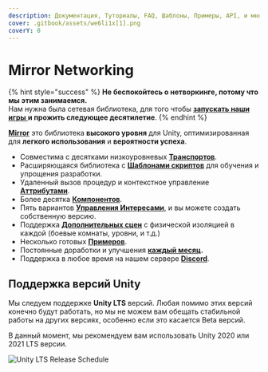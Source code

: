 ```yaml
---
description: Документация, Туториалы, FAQ, Шаблоны, Примеры, API, и многое другое!
cover: .gitbook/assets/we6li1x[1].png
coverY: 0
---
```


# Mirror Networking

{% hint style="success" %}
**Не беспокойтесь о нетворкинге, потому что мы этим занимаемся.**\
Нам нужна была сетевая библиотека, для того чтобы [**запускать наши игры** ](https://mirror-networking.com/showcase/)**и прожить следующее десятилетие**.
{% endhint %}

[**Mirror**](https://assetstore.unity.com/packages/tools/network/mirror-129321) это библиотека **высокого уровня** для Unity, оптимизированная для **легкого использования** и **вероятности успеха**.

* Совместима с десятками низкоуровневых [**Транспортов**](manual/transports/).
* Расширяющаяся библиотека с [**Шаблонами скриптов**](manual/general/script-templates.md) для обучения и упрощения разработки.
* Удаленный вызов процедур и контекстное управление [**Aттрибутами**](manual/guides/attributes.md).
* Более десятка [**Компонентов**](manual/components/).
* Пять вариантов [**Управления Интересами**](manual/interest-management/), и вы можете создать собственную версию.
* Поддержка [**Дополнительных сцен**](manual/examples/) с физической изоляцией в каждой (боевые комнаты, уровни, и т.д.)
* Несколько готовых [**Примеров**](manual/examples/).
* Постоянные доработки и улучшения [**каждый месяц**](manual/general/changelog/)**.**
* Поддержка в любое время на нашем сервере [**Discord**](https://discord.gg/2BvnM4R).

## Поддержка версий Unity

Мы следуем поддержке **Unity LTS** версий. Любая помимо этих версий конечно будут работать, но мы не можем вам обещать стабильной работы на других версиях, особенно если это касается Beta версий.

В данный момент, мы рекомендуем вам использовать Unity 2020 или 2021 LTS версии.

![Unity LTS Release Schedule](.gitbook/assets/Timeline.webp)

